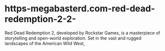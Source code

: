 # https-megabasterd.com-red-dead-redemption-2-2-
Red Dead Redemption 2, developed by Rockstar Games, is a masterpiece of storytelling and open-world exploration. Set in the vast and rugged landscapes of the American Wild West,
